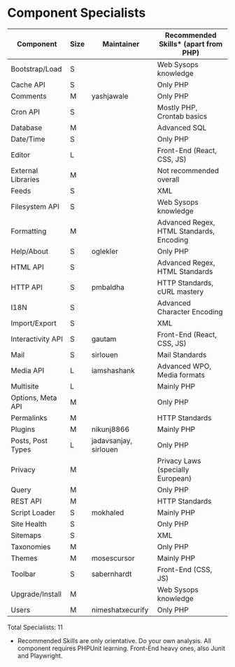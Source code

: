 # Component Specialists

| Component           | Size | Maintainer                 | Recommended Skills* (apart from PHP)     |
|---------------------|------|----------------------------|------------------------------------------|
| Bootstrap/Load      | S    |                            | Web Sysops knowledge                     |
| Cache API           | S    |                            | Only PHP                                 |
| Comments            | M    | yashjawale                 | Only PHP                                 |
| Cron API            | S    |                            | Mostly PHP, Crontab basics               |
| Database            | M    |                            | Advanced SQL                             |
| Date/Time           | S    |                            | Only PHP                                 |
| Editor              | L    |                            | Front-End (React, CSS, JS)               |
| External Libraries  | M    |                            | Not recommended overall                  |
| Feeds               | S    |                            | XML                                      |
| Filesystem API      | S    |                            | Web Sysops knowledge                     |
| Formatting          | M    |                            | Advanced Regex, HTML Standards, Encoding |
| Help/About          | S    | oglekler                   | Only PHP                                 |
| HTML API            | S    |                            | Advanced Regex, HTML Standards           |
| HTTP API            | S    | pmbaldha                   | HTTP Standards, cURL mastery             |
| I18N                | S    |                            | Advanced Character Encoding              |
| Import/Export       | S    |                            | XML                                      |
| Interactivity API   | S    | gautam                     | Front-End (React, CSS, JS)               |
| Mail                | S    | sirlouen                   | Mail Standards                           |
| Media API           | L    | iamshashank                | Advanced WPO, Media formats              |
| Multisite           | L    |                            | Mainly PHP                               |
| Options, Meta API   | M    |                            | Only PHP                                 |
| Permalinks          | M    |                            | HTTP Standards                           |
| Plugins             | M    | nikunj8866                 | Mainly PHP                               |
| Posts, Post Types   | L    | jadavsanjay, sirlouen      | Only PHP                                 |
| Privacy             | M    |                            | Privacy Laws (specially European)        |
| Query               | M    |                            | Only PHP                                 |
| REST API            | M    |                            | HTTP Standards                           |
| Script Loader       | S    | mokhaled                   | Mainly PHP                               |
| Site Health         | S    |                            | Only PHP                                 |
| Sitemaps            | S    |                            | XML                                      |
| Taxonomies          | M    |                            | Only PHP                                 |
| Themes              | M    | mosescursor                | Mainly PHP                               |
| Toolbar             | S    | sabernhardt                | Front-End (CSS, JS)                      |
| Upgrade/Install     | M    |                            | Web Sysops knowledge                     |
| Users               | M    | nimeshatxecurify           | Only PHP                                 |

Total Specialists: 11
* Recommended Skills are only orientative. Do your own analysis. All component requires PHPUnit learning. Front-End heavy ones, also Junit and Playwright.
